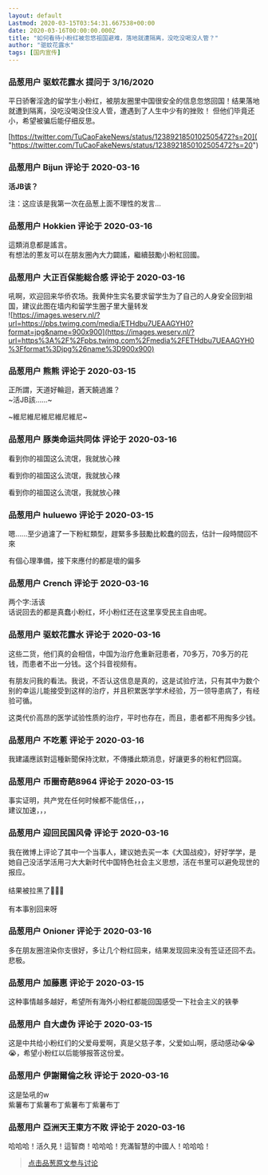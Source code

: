 ```yaml
---
layout: default
Lastmod: 2020-03-15T03:54:31.667538+00:00
date: 2020-03-16T00:00:00.000Z
title: "如何看待小粉红被忽悠祖国避难，落地就遭隔离，没吃没喝没人管？"
author: "驱蚊花露水"
tags: [国内宣传]
---
```



### 品葱用户 **驱蚊花露水** 提问于 3/16/2020
    
平日骄奢淫逸的留学生小粉红，被朋友圈里中国很安全的信息忽悠回国！结果落地就遭到隔离，没吃没喝没住没人管，遭遇到了人生中少有的挫败！ 但他们毕竟还小，希望被骗后能仔细反思。  
  
[https://twitter.com/TuCaoFakeNews/status/1238921850102505472?s=20]( "https://twitter.com/TuCaoFakeNews/status/1238921850102505472?s=20")
    
                

### 品葱用户 **Bijun** 评论于 2020-03-16
        
**活JB该？**  
  
注：这应该是我第一次在品葱上面不理性的发言...
        
                

### 品葱用户 **Hokkien** 评论于 2020-03-16
        
這類消息都是謠言。  
有想法的蔥友可以在朋友圈內大力闢謠，繼續鼓勵小粉紅回國。
        
                

### 品葱用户 **大正百保能総合感** 评论于 2020-03-16
        
吼啊，欢迎回来华侨农场。我黄仲生实名要求留学生为了自己的人身安全回到祖国，建议此图在墙内和留学生圈子里大量转发   
![https://images.weserv.nl/?url=https://pbs.twimg.com/media/ETHdbu7UEAAGYH0?format=jpg&name=900x900](https://images.weserv.nl/?url=https%3A%2F%2Fpbs.twimg.com%2Fmedia%2FETHdbu7UEAAGYH0%3Fformat%3Djpg%26name%3D900x900)
        
                

### 品葱用户 **熊熊** 评论于 2020-03-15
        
正所謂，天道好輪迴，蒼天饒過誰？  
~活JB該……~  
  
~維尼維尼維尼維尼維尼~
        
                

### 品葱用户 **豚类命运共同体** 评论于 2020-03-16
        
看到你的祖国这么流氓，我就放心辣  
  
看到你的祖国这么流氓，我就放心辣  
  
看到你的祖国这么流氓，我就放心辣
        
                

### 品葱用户 **huluewo** 评论于 2020-03-15
        
嗯……至少過濾了一下粉紅類型，趕緊多多鼓勵比較蠢的回去，估計一段時間回不來  
  
有個心理準備，接下來應付的都是壞的偏多
        
                

### 品葱用户 **Crench** 评论于 2020-03-16
        
两个字:活该  
话说回去的都是真蠢小粉红，坏小粉红还在这里享受民主自由呢。
        
                

### 品葱用户 **驱蚊花露水** 评论于 2020-03-16
        
这些二货，他们真的会相信，中国为治疗危重新冠患者，70多万，70多万的花钱，而患者不出一分钱。这个抖音视频有。  
  
有朋友问我的看法。我说，不否认这信息是真的，这是试验疗法，只有其中为数个别的幸运儿能接受到这样的治疗，并且积累医学学术经验，万一领导患病了，有经验可循。  
  
这类代价高昂的医学试验性质的治疗，平时也存在，而且，患者都不用掏多少钱。
        
                

### 品葱用户 **不吃蔥** 评论于 2020-03-16
        
我建議應該對這種新聞保持沈默，不傳播此類消息，好讓更多的粉紅們回窩。
        
                

### 品葱用户 **币圈奇葩8964** 评论于 2020-03-15
        
事实证明，共产党在任何时候都不能信任，，，  
建议加速，，，
        
                

### 品葱用户 **迎回民国风骨** 评论于 2020-03-16
        
我在微博上评论了其中一个当事人，建议她去买一本《大国战疫》，好好学学，是她自己没活学活用刁大大新时代中国特色社会主义思想，活在书里可以避免现世的报应。  
   
结果被拉黑了🤷🏻‍♂️   
   
有本事别回来呀
        
                

### 品葱用户 **Onioner** 评论于 2020-03-16
        
多在朋友圈渲染你支很好，多让几个粉红回来，结果发现回来没有签证还回不去。悲极。
        
                

### 品葱用户 **加藤惠** 评论于 2020-03-15
        
这种事情越多越好，希望所有海外小粉红都能回国感受一下社会主义的铁拳
        
                

### 品葱用户 **自大虚伪** 评论于 2020-03-15
        
这是中共给小粉红们的父爱母爱啊，真是父慈子孝，父爱如山啊，感动感动😭😭😭，希望小粉红以后能够报答这份爱。
        
                

### 品葱用户 **伊謝爾倫之秋** 评论于 2020-03-16
        
这是坠吼的w  
紫薯布丁紫薯布丁紫薯布丁紫薯布丁
        
                

### 品葱用户 **亞洲天王東方不敗** 评论于 2020-03-16
        
哈哈哈！活久見！這智商！哈哈哈！充滿智慧的中國人！哈哈哈！
        
                





> [点击品葱原文参与讨论](https://pincong.rocks/question/21089)

